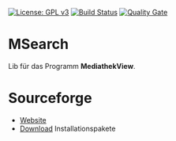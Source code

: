 
[![License: GPL v3](https://img.shields.io/badge/License-GPL%20v3-blue.svg)](http://www.gnu.org/licenses/gpl-3.0)
[![Build Status](https://travis-ci.org/mediathekview/MSearch.svg?branch=master)](https://travis-ci.org/mediathekview/MSearch)
[![Quality Gate](https://sonarqube.com/api/badges/gate?key=mediathekview%3AMSearch)](https://sonarqube.com/dashboard/index/mediathekview%3AMSearch)
# MSearch
Lib für das Programm **MediathekView**.

# Sourceforge

- [Website](http://zdfmediathk.sourceforge.net)
- [Download](http://sourceforge.net/projects/zdfmediathk/) Installationspakete
